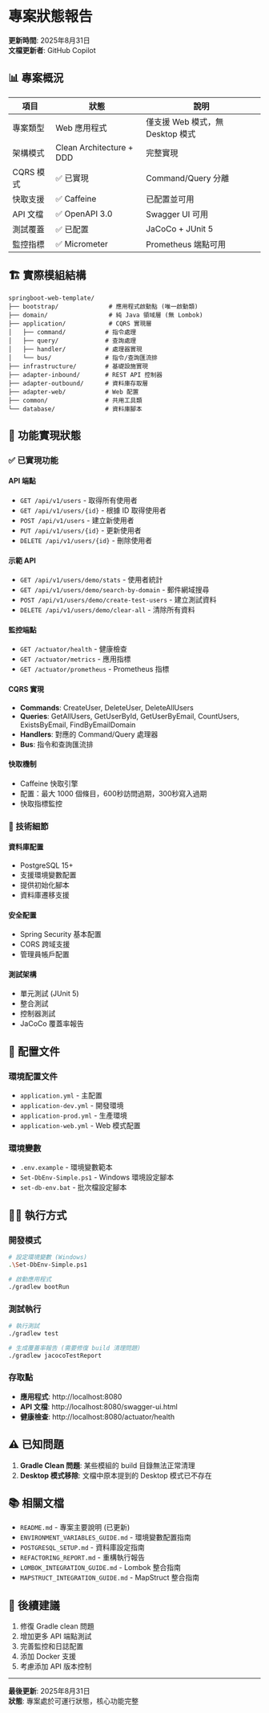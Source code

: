 # 專案狀態報告

**更新時間**: 2025年8月31日  
**文檔更新者**: GitHub Copilot

## 📊 專案概況

| 項目 | 狀態 | 說明 |
|------|------|------|
| 專案類型 | Web 應用程式 | 僅支援 Web 模式，無 Desktop 模式 |
| 架構模式 | Clean Architecture + DDD | 完整實現 |
| CQRS 模式 | ✅ 已實現 | Command/Query 分離 |
| 快取支援 | ✅ Caffeine | 已配置並可用 |
| API 文檔 | ✅ OpenAPI 3.0 | Swagger UI 可用 |
| 測試覆蓋 | ✅ 已配置 | JaCoCo + JUnit 5 |
| 監控指標 | ✅ Micrometer | Prometheus 端點可用 |

## 🏗️ 實際模組結構

```
springboot-web-template/
├── bootstrap/              # 應用程式啟動點 (唯一啟動類)
├── domain/                 # 純 Java 領域層 (無 Lombok)
├── application/            # CQRS 實現層
│   ├── command/           # 指令處理
│   ├── query/             # 查詢處理
│   ├── handler/           # 處理器實現
│   └── bus/               # 指令/查詢匯流排
├── infrastructure/        # 基礎設施實現
├── adapter-inbound/       # REST API 控制器
├── adapter-outbound/      # 資料庫存取層
├── adapter-web/           # Web 配置
├── common/                # 共用工具類
└── database/              # 資料庫腳本
```

## 🚀 功能實現狀態

### ✅ 已實現功能

#### API 端點
- `GET /api/v1/users` - 取得所有使用者
- `GET /api/v1/users/{id}` - 根據 ID 取得使用者
- `POST /api/v1/users` - 建立新使用者
- `PUT /api/v1/users/{id}` - 更新使用者
- `DELETE /api/v1/users/{id}` - 刪除使用者

#### 示範 API
- `GET /api/v1/users/demo/stats` - 使用者統計
- `GET /api/v1/users/demo/search-by-domain` - 郵件網域搜尋
- `POST /api/v1/users/demo/create-test-users` - 建立測試資料
- `DELETE /api/v1/users/demo/clear-all` - 清除所有資料

#### 監控端點
- `GET /actuator/health` - 健康檢查
- `GET /actuator/metrics` - 應用指標
- `GET /actuator/prometheus` - Prometheus 指標

#### CQRS 實現
- **Commands**: CreateUser, DeleteUser, DeleteAllUsers
- **Queries**: GetAllUsers, GetUserById, GetUserByEmail, CountUsers, ExistsByEmail, FindByEmailDomain
- **Handlers**: 對應的 Command/Query 處理器
- **Bus**: 指令和查詢匯流排

#### 快取機制
- Caffeine 快取引擎
- 配置：最大 1000 個條目，600秒訪問過期，300秒寫入過期
- 快取指標監控

### 🔧 技術細節

#### 資料庫配置
- PostgreSQL 15+
- 支援環境變數配置
- 提供初始化腳本
- 資料庫遷移支援

#### 安全配置
- Spring Security 基本配置
- CORS 跨域支援
- 管理員帳戶配置

#### 測試架構
- 單元測試 (JUnit 5)
- 整合測試
- 控制器測試
- JaCoCo 覆蓋率報告

## 📝 配置文件

### 環境配置文件
- `application.yml` - 主配置
- `application-dev.yml` - 開發環境
- `application-prod.yml` - 生產環境
- `application-web.yml` - Web 模式配置

### 環境變數
- `.env.example` - 環境變數範本
- `Set-DbEnv-Simple.ps1` - Windows 環境設定腳本
- `set-db-env.bat` - 批次檔設定腳本

## 🏃‍♂️ 執行方式

### 開發模式
```bash
# 設定環境變數 (Windows)
.\Set-DbEnv-Simple.ps1

# 啟動應用程式
./gradlew bootRun
```

### 測試執行
```bash
# 執行測試
./gradlew test

# 生成覆蓋率報告 (需要修復 build 清理問題)
./gradlew jacocoTestReport
```

### 存取點
- **應用程式**: http://localhost:8080
- **API 文檔**: http://localhost:8080/swagger-ui.html
- **健康檢查**: http://localhost:8080/actuator/health

## ⚠️ 已知問題

1. **Gradle Clean 問題**: 某些模組的 build 目錄無法正常清理
2. **Desktop 模式移除**: 文檔中原本提到的 Desktop 模式已不存在

## 📚 相關文檔

- `README.md` - 專案主要說明 (已更新)
- `ENVIRONMENT_VARIABLES_GUIDE.md` - 環境變數配置指南
- `POSTGRESQL_SETUP.md` - 資料庫設定指南
- `REFACTORING_REPORT.md` - 重構執行報告
- `LOMBOK_INTEGRATION_GUIDE.md` - Lombok 整合指南
- `MAPSTRUCT_INTEGRATION_GUIDE.md` - MapStruct 整合指南

## 🎯 後續建議

1. 修復 Gradle clean 問題
2. 增加更多 API 端點測試
3. 完善監控和日誌配置
4. 添加 Docker 支援
5. 考慮添加 API 版本控制

---

**最後更新**: 2025年8月31日  
**狀態**: 專案處於可運行狀態，核心功能完整
